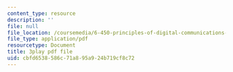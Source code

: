 ```yaml
---
content_type: resource
description: ''
file: null
file_location: /coursemedia/6-450-principles-of-digital-communications-i-fall-2006/cbfd6538586c71a895a924b719cf8c72_IgN5JQSh8w4.pdf
file_type: application/pdf
resourcetype: Document
title: 3play pdf file
uid: cbfd6538-586c-71a8-95a9-24b719cf8c72
---
```

